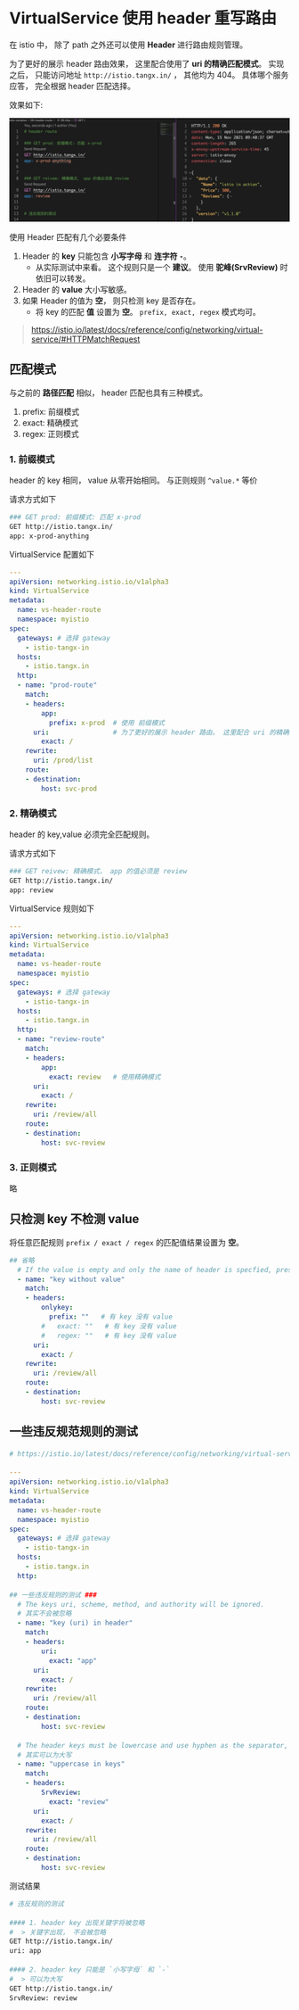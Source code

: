 # VirtualService 使用 header 重写路由

在 istio 中， 除了 path 之外还可以使用 **Header** 进行路由规则管理。

为了更好的展示 header 路由效果， 这里配合使用了 **uri 的精确匹配模式**。 实现之后， 只能访问地址 `http://istio.tangx.in/` ， 其他均为 404。 具体哪个服务应答， 完全根据 header 匹配选择。

效果如下:

![header-route](./imgs/08/08-header-route.png)

使用 Header 匹配有几个必要条件

1. Header 的 **key** 只能包含 **小写字母** 和 **连字符 `-`**。
    + 从实际测试中来看。 这个规则只是一个 **建议**。 使用 **驼峰(SrvReview)** 时依旧可以转发。
2. Header 的 **value** 大小写敏感。
3. 如果 Header 的值为 **空**， 则只检测 key 是否存在。 
    + 将 key 的匹配 **值** 设置为 **空**。 `prefix, exact, regex` 模式均可。

> https://istio.io/latest/docs/reference/config/networking/virtual-service/#HTTPMatchRequest


## 匹配模式

与之前的 **路径匹配** 相似，  header 匹配也具有三种模式。

1. prefix: 前缀模式
2. exact: 精确模式
3. regex: 正则模式


### 1. 前缀模式

header 的 key 相同， value 从零开始相同。 与正则规则 `^value.*` 等价

请求方式如下

```bash
### GET prod: 前缀模式: 匹配 x-prod
GET http://istio.tangx.in/
app: x-prod-anything
```

VirtualService 配置如下

```yaml
---
apiVersion: networking.istio.io/v1alpha3
kind: VirtualService
metadata:
  name: vs-header-route
  namespace: myistio
spec:
  gateways: # 选择 gateway
    - istio-tangx-in
  hosts:
    - istio.tangx.in
  http:
  - name: "prod-route"
    match:
    - headers:
        app:
          prefix: x-prod  # 使用 前缀模式
      uri:                # 为了更好的展示 header 路由。 这里配合 uri 的精确匹配模式
        exact: /
    rewrite:
      uri: /prod/list
    route:
    - destination:
        host: svc-prod

```


### 2. 精确模式

header 的 key,value 必须完全匹配规则。

请求方式如下

```bash
### GET reivew: 精确模式， app 的值必须是 review
GET http://istio.tangx.in/
app: review
```

VirtualService 规则如下

```yaml
---
apiVersion: networking.istio.io/v1alpha3
kind: VirtualService
metadata:
  name: vs-header-route
  namespace: myistio
spec:
  gateways: # 选择 gateway
    - istio-tangx-in
  hosts:
    - istio.tangx.in
  http:
  - name: "review-route"
    match:
    - headers:
        app:
          exact: review   # 使用精确模式
      uri:
        exact: /
    rewrite:
      uri: /review/all
    route:
    - destination:
        host: svc-review
```

### 3. 正则模式

略



## 只检测 key 不检测 value

将任意匹配规则 `prefix / exact / regex` 的匹配值结果设置为 **空**。

```yaml
## 省略
  # If the value is empty and only the name of header is specfied, presence of the header is checked.
  - name: "key without value"
    match:
    - headers:
        onlykey:
          prefix: ""   # 有 key 没有 value
        #   exact: ""   # 有 key 没有 value
        #   regex: ""   # 有 key 没有 value
      uri:
        exact: /
    rewrite:
      uri: /review/all
    route:
    - destination:
        host: svc-review
```

## 一些违反规范规则的测试


```yaml
# https://istio.io/latest/docs/reference/config/networking/virtual-service/#HTTPMatchRequest

---
apiVersion: networking.istio.io/v1alpha3
kind: VirtualService
metadata:
  name: vs-header-route
  namespace: myistio
spec:
  gateways: # 选择 gateway
    - istio-tangx-in
  hosts:
    - istio.tangx.in
  http:

## 一些违反规则的测试 ###
  # The keys uri, scheme, method, and authority will be ignored.
  # 其实不会被忽略
  - name: "key (uri) in header"
    match:
    - headers:
        uri:    
          exact: "app"
      uri:
        exact: /
    rewrite:
      uri: /review/all
    route:
    - destination:
        host: svc-review

  # The header keys must be lowercase and use hyphen as the separator, e.g. x-request-id.
  # 其实可以为大写
  - name: "uppercase in keys"
    match:
    - headers:
        SrvReview:    
          exact: "review"
      uri:
        exact: /
    rewrite:
      uri: /review/all
    route:
    - destination:
        host: svc-review

```

测试结果

```bash
# 违反规则的测试

#### 1. header key 出现关键字将被忽略
#  > 关键字出现， 不会被忽略
GET http://istio.tangx.in/
uri: app

#### 2. header key 只能是 `小写字母` 和 `-`
#  > 可以为大写
GET http://istio.tangx.in/
SrvReview: review

```